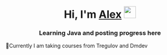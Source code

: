 <h1 align="center">Hi, I'm <a href="https://daniilshat.ru/" target="_blank">Alex</a> 
<img src="https://github.com/blackcater/blackcater/raw/main/images/Hi.gif" height="32"/></h1>
<h3 align="center">Learning Java and posting progress here</h3>


:blue_book:Currently I am taking courses from Tregulov and Dmdev
